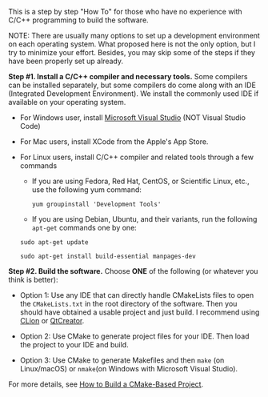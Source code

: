 This is a step by step "How To" for those who have no experience with C/C++ programming to build the software.

NOTE: There are usually many options to set up a development environment on each operating system. What proposed here is not the only option, but I try to minimize your effort. Besides, you may skip some of the steps if they have been properly set up already.

 
**Step #1. Install a C/C++ compiler and necessary tools.** Some compilers can be installed separately, but some compilers do come along with an IDE (Integrated Development Environment). We install the commonly used IDE if available on your operating system.

 - For Windows user, install [Microsoft Visual Studio](https://visualstudio.microsoft.com/) (NOT Visual Studio Code)   
 
 - For Mac users, install XCode from the Apple's App Store.

 - For Linux users, install C/C++ compiler and related tools through a few commands
     - If you are using Fedora, Red Hat, CentOS, or Scientific Linux, etc., use the following yum command:
     
       `yum groupinstall 'Development Tools'`
       
     - If you are using Debian, Ubuntu, and their variants, run the following `apt-get` commands one by one:
     
     `sudo apt-get update`
     
     `sudo apt-get install build-essential manpages-dev`

**Step #2. Build the software.** Choose **ONE** of the following (or whatever you think is better):

 - Option 1: Use any IDE that can directly handle CMakeLists files to open the `CMakeLists.txt` in the root directory of the software. Then you should have obtained a usable project and just build. I recommend using [CLion](https://www.jetbrains.com/clion/) or [QtCreator](https://www.qt.io/product).

 - Option 2: Use CMake to generate project files for your IDE. Then load the project to your IDE and build. 
  
 - Option 3: Use CMake to generate Makefiles and then `make` (on Linux/macOS) or `nmake`(on Windows with Microsoft Visual Studio).
 
For more details, see [How to Build a CMake-Based Project](https://preshing.com/20170511/how-to-build-a-cmake-based-project/).

